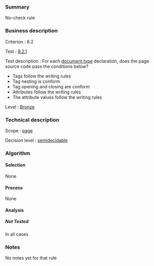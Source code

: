 ### Summary

No-check rule

### Business description

Criterion : 8.2

Test :
[8.2.1](http://www.accessiweb.org/index.php/accessiweb-22-english-version.html#test-8-2-1)

Test description : For each [document
type](http://www.braillenet.org/accessibilite/referentiel-aw21-en/glossaire.php#mDTD)
declaration, does the page source code pass the conditions below?

-   Tags follow the writing rules
-   Tag nesting is conform
-   Tag opening and closing are conform
-   Attributes follow the writing rules
-   The attribute values follow the writing rules

Level : [Bronze](/en/category/rules-design/accessiweb-11/level/bronze)

### Technical description

Scope : [page](/en/category/rules-design/accessiweb-11/scope/page)

Decision level :
[semidecidable](/en/category/rules-design/accessiweb-11/decision-level/semidecidable)

### Algorithm

#### Selection

None

#### Process

None

#### Analysis

##### Not Tested

In all cases

### Notes

No notes yet for that rule
